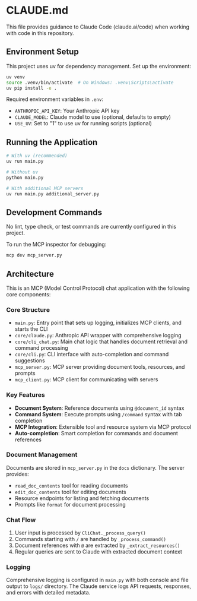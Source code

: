 # CLAUDE.md

This file provides guidance to Claude Code (claude.ai/code) when working with code in this repository.

## Environment Setup

This project uses uv for dependency management. Set up the environment:

```bash
uv venv
source .venv/bin/activate  # On Windows: .venv\Scripts\activate
uv pip install -e .
```

Required environment variables in `.env`:
- `ANTHROPIC_API_KEY`: Your Anthropic API key
- `CLAUDE_MODEL`: Claude model to use (optional, defaults to empty)
- `USE_UV`: Set to "1" to use uv for running scripts (optional)

## Running the Application

```bash
# With uv (recommended)
uv run main.py

# Without uv
python main.py

# With additional MCP servers
uv run main.py additional_server.py
```

## Development Commands

No lint, type check, or test commands are currently configured in this project.

To run the MCP inspector for debugging:
```bash
mcp dev mcp_server.py
```

## Architecture

This is an MCP (Model Control Protocol) chat application with the following core components:

### Core Structure
- `main.py`: Entry point that sets up logging, initializes MCP clients, and starts the CLI
- `core/claude.py`: Anthropic API wrapper with comprehensive logging
- `core/cli_chat.py`: Main chat logic that handles document retrieval and command processing
- `core/cli.py`: CLI interface with auto-completion and command suggestions
- `mcp_server.py`: MCP server providing document tools, resources, and prompts
- `mcp_client.py`: MCP client for communicating with servers

### Key Features
- **Document System**: Reference documents using `@document_id` syntax
- **Command System**: Execute prompts using `/command` syntax with tab completion
- **MCP Integration**: Extensible tool and resource system via MCP protocol
- **Auto-completion**: Smart completion for commands and document references

### Document Management
Documents are stored in `mcp_server.py` in the `docs` dictionary. The server provides:
- `read_doc_contents` tool for reading documents
- `edit_doc_contents` tool for editing documents
- Resource endpoints for listing and fetching documents
- Prompts like `format` for document processing

### Chat Flow
1. User input is processed by `CliChat._process_query()`
2. Commands starting with `/` are handled by `_process_command()`
3. Document references with `@` are extracted by `_extract_resources()`
4. Regular queries are sent to Claude with extracted document context

### Logging
Comprehensive logging is configured in `main.py` with both console and file output to `logs/` directory. The Claude service logs API requests, responses, and errors with detailed metadata.